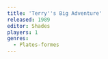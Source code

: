 ```yaml
---
title: 'Terry''s Big Adventure'
released: 1989
editor: Shades
players: 1
genres:
  - Plates-formes
---
```

